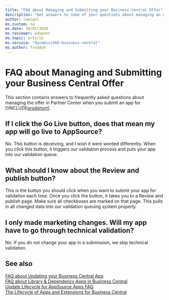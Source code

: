 ```yaml
---
title: "FAQ about Managing and Submitting your Business Central Offer"
description: "Get answers to some of your questions about managing an offer in Partner Center when you build an app for Dynamics 365 Business Central"
author: rweigel
ms.custom: na
ms.date: 10/01/2020
ms.reviewer: edupont
ms.topic: article
ms.service: "dynamics365-business-central"
ms.author: freddyk
---
```


# FAQ about Managing and Submitting your Business Central Offer

This section contains answers to frequently asked questions about managing the offer in Partner Center when you submit an app for [!INCLUDE[prodshort](../includes/prodshort.md)].

## If I click the Go Live button, does that mean my app will go live to AppSource?

No. This button is deceiving, and I wish it were worded differently. When you click this button, it triggers our validation process and puts your app into our validation queue.

## What should I know about the Review and publish button?

This is the button you should click when you want to submit your app for validation each time. Once you click the button, it takes you to a Review and publish page. Make sure all checkboxes are marked on that page. This pulls in all changed data into our validation queuing system properly.

## I only made marketing changes. Will my app have to go through technical validation?

No. If you do not change your app in a submission, we skip technical validation.

## See also

[FAQ about Updating your Business Central App](app-faq-update.md)  
[FAQ about Library & Dependency Apps in Business Central](app-faq-dependencies-libraries.md)  
[Update Lifecycle for AppSource Apps FAQ](devenv-update-app-life-cycle-faq.md)  
[The Lifecycle of Apps and Extensions for Business Central](devenv-app-life-cycle.md)  
